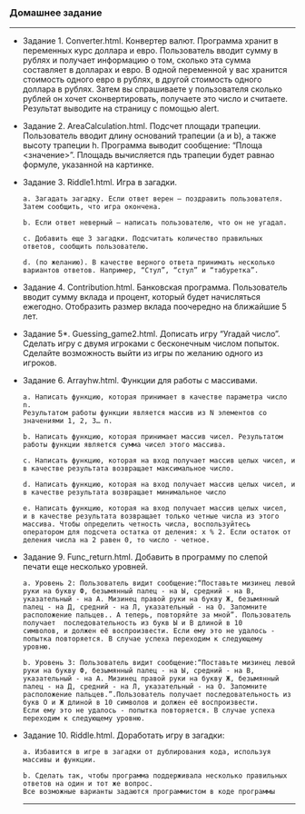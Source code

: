 ### Домашнее задание 
___
* Задание 1. Converter.html. Конвертер валют. Программа хранит в переменных курс доллара и евро. Пользователь вводит сумму в рублях и получает информацию о том, сколько эта сумма составляет в долларах и евро. В одной переменной у вас хранится стоимость одного евро в рублях, в другой стоимость одного доллара в рублях. Затем вы спрашиваете у пользователя сколько рублей он хочет сконвертировать, получаете это число и считаете. Результат выводите на страницу с помощью alert.
* Задание 2. AreaCalculation.html. Подсчет площади трапеции. Пользователь вводит длину оснований трапеции (a и b), а также высоту трапеции h. Программа выводит сообщение: “Площа <значение>”. Площадь вычисляется пдь трапеции будет равнао формуле, указанной на картинке.
* Задание 3. Riddle1.html. Игра в загадки.

      a. Загадать загадку. Если ответ верен – поздравить пользователя. Затем сообщить, что игра окончена.

      b. Если ответ неверный – написать пользователю, что он не угадал.

      c. Добавить еще 3 загадки. Подсчитать количество правильных ответов, сообщить пользователю.

      d. (по желанию). В качестве верного ответа принимать несколько вариантов ответов. Например, “Стул”, “стул” и “табуретка”.
* Задание 4. Сontribution.html. Банковская программа. Пользователь вводит сумму вклада и процент, который будет начисляться ежегодно. Отобразить размер вклада поочередно на ближайшие 5 лет.
* Задание 5*. Guessing_game2.html. Дописать игру “Угадай число”. Сделать игру с двумя игроками с бесконечным числом попыток. Сделайте возможность выйти из игры по желанию одного из игроков.
* Задание 6. Arrayhw.html. Функции для работы с массивами.

      a. Написать функцию, которая принимает в качестве параметра число n. 
      Результатом работы функции является массив из N элементов со значениями 1, 2, 3… n.

      b. Написать функцию, которая принимает массив чисел. Результатом работы функции является сумма чисел этого массива.

      c. Написать функцию, которая на вход получает массив целых чисел, и в качестве результата возвращает максимальное число.

      d. Написать функцию, которая на вход получает массив целых чисел, и в качестве результата возвращает минимальное число

      e. Написать функцию, которая на вход получает массив целых чисел, 
      и в качестве результата возвращает только четные числа из этого массива. Чтобы определить четность числа, воспользуйтесь 
      оператором для подсчета остатка от деления: x % 2. Если остаток от деления числа на 2 равен 0, то число - четное.

* Задание 9. Func_return.html. Добавить в программу по слепой печати еще несколько уровней.

      a. Уровень 2: Пользователь видит сообщение:“Поставьте мизинец левой руки на букву Ф, безымянный палец - на Ы, средний - на В, 
      указательный - на А. Мизинец правой руки на букву Ж, безымянный палец - на Д, средний - на Л, указательный - на О. Запомните 
      расположение пальцев.. А теперь, повторяйте за мной”. Пользователь получает  последовательность из букв Ы и В длиной в 10 
      символов, и должен её воспроизвести. Если ему это не удалось - попытка повторяется. В случае успеха переходим к следующему 
      уровню.

      b. Уровень 3: Пользователь видит сообщение:“Поставьте мизинец левой руки на букву Ф, безымянный палец - на Ы, средний - на В, 
      указательный - на А. Мизинец правой руки на букву Ж, безымянный палец - на Д, средний - на Л, указательный - на О. Запомните 
      расположение пальцев.”.Пользователь получает последовательность из букв О и Ж длиной в 10 символов и должен её воспроизвести. 
      Если ему это не удалось - попытка повторяется. В случае успеха переходим к следующему уровню.

* Задание 10. Riddle.html. Доработать игру в загадки:

      a. Избавится в игре в загадки от дублирования кода, используя массивы и функции.

      b. Сделать так, чтобы программа поддерживала несколько правильных ответов на один и тот же вопрос. 
      Все возможные варианты задаются программистом в коде программы
  ___
